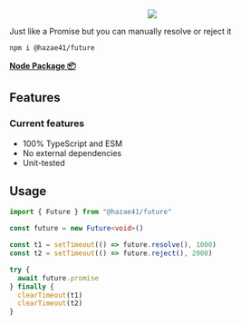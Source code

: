 <div align="center">
<img src="https://user-images.githubusercontent.com/4405263/222497326-825b2ebb-910b-41ca-8759-785c4876faf0.png" />
</div>

Just like a Promise but you can manually resolve or reject it

```bash
npm i @hazae41/future
```

[**Node Package 📦**](https://www.npmjs.com/package/@hazae41/future)

## Features

### Current features
- 100% TypeScript and ESM
- No external dependencies
- Unit-tested

## Usage

```typescript
import { Future } from "@hazae41/future"

const future = new Future<void>()

const t1 = setTimeout(() => future.resolve(), 1000)
const t2 = setTimeout(() => future.reject(), 2000)

try {
  await future.promise
} finally {
  clearTimeout(t1)
  clearTimeout(t2)
}
```
